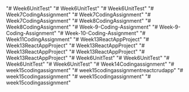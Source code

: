 "# Week6UnitTest" 
"# Week6UnitTest" 
"# Week6UnitTest" 
"# Week7CodingAssignment" 
"# Week7CodingAssignment" 
"# Week7CodingAssignment" 
"# Week8CodingAssignment" 
"# Week8CodingAssignment" 
"# Week-9-Coding-Assignment" 
"# Week-9-Coding-Assignment" 
"# Week-10-Coding-Assignment" 
"# Week11CodingAssignment" 
"# Week13ReactAppProject" 
"# Week13ReactAppProject" 
"# Week13ReactAppProject" 
"# Week13ReactAppProject" 
"# Week13ReactAppProject" 
"# Week13ReactAppProject" 
"# Week6UnitTest" 
"# Week6UnitTest" 
"# Week6UnitTest" 
"# Week6UnitTest" 
"# Week14Codingassignment" 
"# week15codingassignment" 
"# week15codingassignmentreactcrudapp" 
"# week15codingassignment" 
"# week15codingassignment" 
"# week15codingassignment" 
